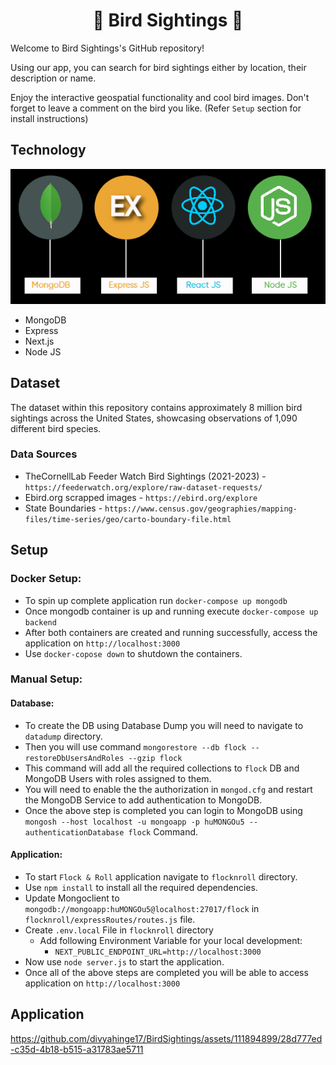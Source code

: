 <div align="center" style="margin-top: 0;">
<h1> 📸 Bird Sightings 📸 </h1>

</div>


Welcome to Bird Sightings's GitHub repository!

Using our app, you can search for bird sightings either by location, their description or name.

Enjoy the interactive geospatial functionality and cool bird images. Don't forget to leave a comment on the bird you like. (Refer `Setup` section for install instructions)

## Technology

![tech stack](readmeImages/mern.png)

- MongoDB
- Express
- Next.js
- Node JS

## Dataset
The dataset within this repository contains approximately 8 million bird sightings across the United States, showcasing observations of 1,090 different bird species. 

### Data Sources 

- TheCornellLab Feeder Watch Bird Sightings (2021-2023) - `https://feederwatch.org/explore/raw-dataset-requests/`
- Ebird.org scrapped images - `https://ebird.org/explore`
- State Boundaries - `https://www.census.gov/geographies/mapping-files/time-series/geo/carto-boundary-file.html`

## Setup

### Docker Setup:
- To spin up complete application run `docker-compose up mongodb`
- Once mongodb container is up and running execute `docker-compose up backend`
- After both containers are created and running successfully, access the application on `http://localhost:3000`
- Use `docker-copose down` to shutdown the containers.

### Manual Setup:
#### Database:
- To create the DB using Database Dump you will need to navigate to `datadump` directory.
- Then you will use command `mongorestore --db flock --restoreDbUsersAndRoles --gzip flock`
- This command will add all the required collections to `flock` DB and MongoDB Users with roles assigned to them.
- You will need to enable the the authorization in `mongod.cfg` and restart the MongoDB Service to add authentication to MongoDB.
- Once the above step is completed you can login to MongoDB using `mongosh --host localhost -u mongoapp -p huMONGOu5 --authenticationDatabase flock` Command.

#### Application:
- To start `Flock & Roll` application navigate to `flocknroll` directory.
- Use `npm install` to install all the required dependencies.
- Update Mongoclient to `mongodb://mongoapp:huMONGOu5@localhost:27017/flock` in `flocknroll/expressRoutes/routes.js` file. 
- Create `.env.local` File in `flocknroll` directory
    - Add following Environment Variable for your local development:
        - `NEXT_PUBLIC_ENDPOINT_URL=http://localhost:3000`
- Now use `node server.js` to start the application.
- Once all of the above steps are completed you will be able to access application on `http://localhost:3000`

## Application

https://github.com/divyahinge17/BirdSightings/assets/111894899/28d777ed-c35d-4b18-b515-a31783ae5711





